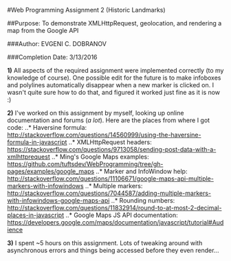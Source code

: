 #Web Programming Assignment 2 (Historic Landmarks)

##Purpose: To demonstrate XMLHttpRequest, geolocation, and rendering a map from the Google API
					
###Author: EVGENI C. DOBRANOV

###Completion Date: 3/13/2016

**1)** All aspects of the required assignment were implemented correctly (to my knowledge of course). One possible edit for the future is to make infoboxes and polylines automatically disappear when a new marker is clicked on. I wasn't quite sure how to do that, and figured it worked just fine as it is now :)

**2)** I've worked on this assignment by myself, looking up online documentation and forums (*a lot*). Here are the places from where I got code:
..* Haversine formula: http://stackoverflow.com/questions/14560999/using-the-haversine-formula-in-javascript
..* XMLHttpRequest headers: https://stackoverflow.com/questions/9713058/sending-post-data-with-a-xmlhttprequest
..* Ming's Google Maps examples: https://github.com/tuftsdev/WebProgramming/tree/gh-pages/examples/google_maps
..* Marker and InfoWindow help: http://stackoverflow.com/questions/11106671/google-maps-api-multiple-markers-with-infowindows
..* Multiple markers: http://stackoverflow.com/questions/7044587/adding-multiple-markers-with-infowindows-google-maps-api
..* Rounding numbers: http://stackoverflow.com/questions/11832914/round-to-at-most-2-decimal-places-in-javascript
..* Google Maps JS API documentation: https://developers.google.com/maps/documentation/javascript/tutorial#Audience

**3)** I spent ~5 hours on this assignment. Lots of tweaking around with asynchronous errors and things being accessed before they even render...